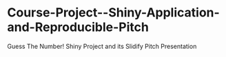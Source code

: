 Course-Project--Shiny-Application-and-Reproducible-Pitch
========================================================

Guess The Number! Shiny Project and its Slidify Pitch Presentation

